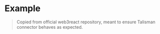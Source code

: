 # Example

> Copied from official web3react repository, meant to ensure Talisman connector behaves as expected.
